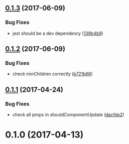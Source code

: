 <a name="0.1.3"></a>
## [0.1.3](https://github.com/neptunjs/time-hierarchy/compare/v0.1.2...v0.1.3) (2017-06-09)


### Bug Fixes

* jest should be a dev dependency ([139b4b9](https://github.com/neptunjs/time-hierarchy/commit/139b4b9))



<a name="0.1.2"></a>
## [0.1.2](https://github.com/neptunjs/time-hierarchy/compare/v0.1.1...v0.1.2) (2017-06-09)


### Bug Fixes

* check minChildren correctly ([b721b66](https://github.com/neptunjs/time-hierarchy/commit/b721b66))



<a name="0.1.1"></a>
## [0.1.1](https://github.com/neptunjs/time-hierarchy/compare/v0.1.0...v0.1.1) (2017-04-24)


### Bug Fixes

* check all props in shouldComponentUpdate ([dacfde2](https://github.com/neptunjs/time-hierarchy/commit/dacfde2))



<a name="0.1.0"></a>
# 0.1.0 (2017-04-13)



